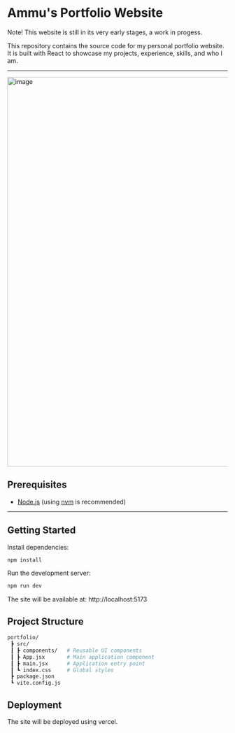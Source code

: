 # Ammu's Portfolio Website

Note! This website is still in its very early stages, a work in progess.

This repository contains the source code for my personal portfolio website.  
It is built with React to showcase my projects, experience, skills, and who I am.

---

<img width="1060" height="891" alt="image" src="https://github.com/user-attachments/assets/6b53510b-8d40-4df5-8e72-f92e55bdd4c0" />


## Prerequisites

- [Node.js](https://nodejs.org/) (using [nvm](https://github.com/nvm-sh/nvm) is recommended)

---

## Getting Started

Install dependencies:

```bash
npm install
```

Run the development server:

```bash
npm run dev
```

The site will be available at:
http://localhost:5173

## Project Structure
```bash
portfolio/
 ┣ src/
 ┃ ┣ components/   # Reusable UI components
 ┃ ┣ App.jsx       # Main application component
 ┃ ┣ main.jsx      # Application entry point
 ┃ ┗ index.css     # Global styles
 ┣ package.json
 ┗ vite.config.js
```

## Deployment
The site will be deployed using vercel.
